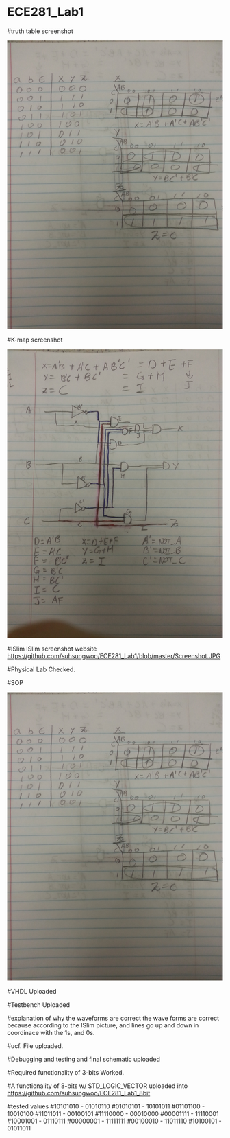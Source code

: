 ECE281_Lab1
===========


#truth table screenshot

![Screenshot](Truth_Table.jpg)

#K-map screenshot

![Screenshot](k-map_diagram.jpg)

#ISlim
ISlim screenshot website https://github.com/suhsungwoo/ECE281_Lab1/blob/master/Screenshot.JPG 

#Physical Lab
Checked.

#SOP

![Screenshot](SOP.jpg)

#VHDL
Uploaded

#Testbench
Uploaded

#explanation of why the waveforms are correct
the wave forms are correct because according to the ISlim picture, and lines go up and down in coordinace with the 1s, and 0s. 

#ucf. File
uploaded.

#Debugging and testing and final schematic
uploaded

#Required functionality of 3-bits
Worked.

#A functionality of 8-bits w/ STD_LOGIC_VECTOR
uploaded into https://github.com/suhsungwoo/ECE281_Lab1_8bit

#tested values
#10101010 - 01010110
#01010101 - 10101011
#01101100 - 10010100
#11011011 - 00100101
#11110000 - 00010000
#00001111 - 11110001
#10001001 - 01110111
#00000001 - 11111111
#00100010 - 11011110
#10100101 - 01011011
